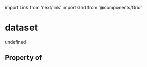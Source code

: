 import Link from 'next/link'
import Grid from '@components/Grid'

# dataset

undefined

## Property of



